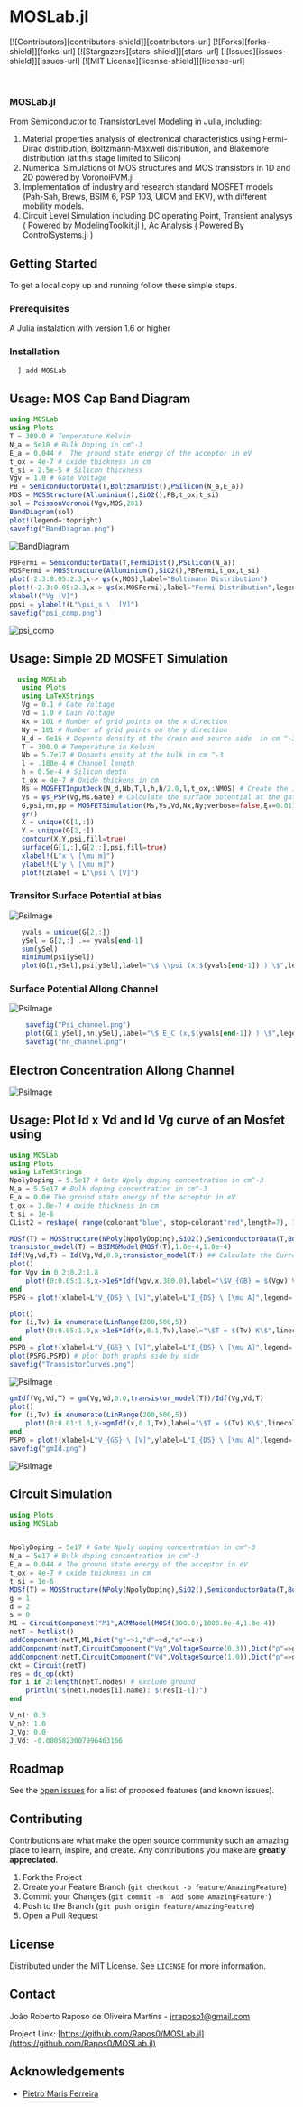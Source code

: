# MOSLab.jl
<!--
*** Thanks for checking out the Best-README-Template. If you have a suggestion
*** that would make this better, please fork the repo and create a pull request
*** or simply open an issue with the tag "enhancement".
*** Thanks again! Now go create something AMAZING! :D
***
***
***
*** To avoid retyping too much info. Do a search and replace for the following:
*** Rapos0, MOSLab.jl, twitter_handle, jrraposo1@gmail.com, MOSLab.jl, project_description
-->



<!-- PROJECT SHIELDS -->
<!--
*** I'm using markdown "reference style" links for readability.
*** Reference links are enclosed in brackets [ ] instead of parentheses ( ).
*** See the bottom of this document for the declaration of the reference variables
*** for contributors-url, forks-url, etc. This is an optional, concise syntax you may use.
*** https://www.markdownguide.org/basic-syntax/#reference-style-links
-->
[![Contributors][contributors-shield]][contributors-url]
[![Forks][forks-shield]][forks-url]
[![Stargazers][stars-shield]][stars-url]
[![Issues][issues-shield]][issues-url]
[![MIT License][license-shield]][license-url]



<!-- PROJECT LOGO -->
<br />

  ### MOSLab.jl

  From Semiconductor to TransistorLevel Modeling in Julia, including:
  
  1.	Material properties analysis of electronical characteristics using Fermi-Dirac distribution, Boltzmann-Maxwell distribution, and Blakemore distribution (at this stage limited to Silicon)
  2.	Numerical Simulations of MOS structures and MOS transistors in 1D and 2D powered by VoronoiFVM.jl
  3.	Implementation of industry and research standard MOSFET models (Pah-Sah, Brews, BSIM 6, PSP 103, UICM and EKV), with different mobility models.
  4. Circuit Level Simulation including DC operating Point, Transient analysys ( Powered by ModelingToolkit.jl ), Ac Analysis ( Powered By ControlSystems.jl ) 


<!-- GETTING STARTED -->
## Getting Started

To get a local copy up and running follow these simple steps.

### Prerequisites

A Julia instalation with version 1.6 or higher
### Installation
 ```julia
   ] add MOSLab
 ```




<!-- USAGE EXAMPLES -->
## Usage: MOS Cap Band Diagram
```julia
using MOSLab
using Plots
T = 300.0 # Temperature Kelvin
N_a = 5e18 # Bulk Doping in cm^-3
E_a = 0.044 #  The ground state energy of the acceptor in eV
t_ox = 4e-7 # oxide thickness in cm
t_si = 2.5e-5 # Silicon thickness
Vgv = 1.0 # Gate Voltage
PB = SemiconductorData(T,BoltzmanDist(),PSilicon(N_a,E_a))
MOS = MOSStructure(Alluminium(),SiO2(),PB,t_ox,t_si)
sol = PoissonVoronoi(Vgv,MOS,201)
BandDiagram(sol)
plot!(legend=:topright)
savefig("BandDiagram.png")
```
![BandDiagram](Examples/Figures/BandDiagram.png)
 ```julia
PBFermi = SemiconductorData(T,FermiDist(),PSilicon(N_a))
MOSFermi = MOSStructure(Alluminium(),SiO2(),PBFermi,t_ox,t_si)
plot(-2.3:0.05:2.3,x-> ψs(x,MOS),label="Boltzmann Distribution")
plot!(-2.3:0.05:2.3,x-> ψs(x,MOSFermi),label="Fermi Distribution",legend=:topleft)
xlabel!("Vg [V]")
ppsi = ylabel!(L"\psi_s \  [V]")
savefig("psi_comp.png")
 ```
![psi_comp](Examples/Figures/psi_comp.png)

## Usage: Simple 2D MOSFET Simulation 

 ```julia
   using MOSLab
    using Plots
    using LaTeXStrings
    Vg = 0.1 # Gate Voltage
    Vd = 1.0 # Dain Voltage
    Nx = 101 # Number of grid points on the x direction
    Ny = 101 # Number of grid points on the y direction
    N_d = 6e16 # Dopants density at the drain and source side  in cm ^-3
    T = 300.0 # Temperature in Kelvin
    Nb = 5.7e17 # Dopants ensity at the bulk in cm ^-3
    l = .180e-4 # Channel length
    h = 0.5e-4 # Silicon depth
    t_ox = 4e-7 # Oxide thickens in cm
    Ms = MOSFETInputDeck(N_d,Nb,T,l,h,h/2.0,l,t_ox,:NMOS) # Create the input deck for an NMOS transistor
    Vs = ψs_PSP(Vg,Ms.Gate) # Calculate the surface potential at the gate
    G,psi,nn,pp = MOSFETSimulation(Ms,Vs,Vd,Nx,Ny;verbose=false,ξ₀=0.01) # run 2D MOSFET simulation
    gr()
    X = unique(G[1,:])
    Y = unique(G[2,:])
    contour(X,Y,psi,fill=true)
    surface(G[1,:],G[2,:],psi,fill=true)
    xlabel!(L"x \ [\mu m]")
    ylabel!(L"y \ [\mu m]")
    plot!(zlabel = L"\psi \ [V]")
```
### Transitor Surface Potential at bias
![PsiImage](Examples/Figures/Psi_Surface.png)
 ```julia
    yvals = unique(G[2,:])
    ySel = G[2,:] .== yvals[end-1]
    sum(ySel)
    minimum(psi[ySel])
    plot(G[1,ySel],psi[ySel],label="\$ \\psi (x,$(yvals[end-1]) ) \$",legend=:bottomleft)
```
### Surface Potential Allong Channel
![PsiImage](Examples/Figures/Psi_channel.png)
```julia
    savefig("Psi_channel.png")
    plot(G[1,ySel],nn[ySel],label="\$ E_C (x,$(yvals[end-1]) ) \$",legend=:topright)
    savefig("nn_channel.png")
   ```
## Electron Concentration Allong Channel
![PsiImage](Examples/Figures/nn_channel.png)
  
## Usage: Plot Id x Vd and Id Vg curve of an Mosfet using 

```julia
using MOSLab
using Plots
using LaTeXStrings
NpolyDoping = 5.5e17 # Gate Npoly doping concentration in cm^-3
N_a = 5.5e17 # Bulk doping concentration in cm^-3
E_a = 0.0# The ground state energy of the acceptor in eV
t_ox = 3.8e-7 # oxide thickness in cm
t_si = 1e-6
CList2 = reshape( range(colorant"blue", stop=colorant"red",length=7), 1, 7 );

MOSf(T) = MOSStructure(NPoly(NpolyDoping),SiO2(),SemiconductorData(T,BoltzmanDist(),PSilicon(N_a,E_a)),t_ox,t_si) ## Calculate Parameters of a MOS Structure the given parameters using Boltzman Distribution at temperature T 
transistor_model(T) = BSIM6Model(MOSf(T),1.0e-4,1.0e-4)
Idf(Vg,Vd,T) = Id(Vg,Vd,0.0,transistor_model(T)) ## Calculate the Current using the ACM Model of a transistor having the parameters from MOSf(T) and W =1.0 um, L = 1.0 um, similar contructors are available for the other models
plot()
for Vgv in 0.2:0.2:1.8
    plot!(0:0.05:1.8,x->1e6*Idf(Vgv,x,300.0),label="\$V_{GB} = $(Vgv) V\$") # plot Id, Vd characteristics for different VGB
end
PSPG = plot!(xlabel=L"V_{DS} \ [V]",ylabel=L"I_{DS} \ [\mu A]",legend=:topleft)

plot()
for (i,Tv) in enumerate(LinRange(200,500,5))
    plot!(0:0.05:1.0,x->1e6*Idf(x,0.1,Tv),label="\$T = $(Tv) K\$",linecolor=CList2[i]) # plot Id, Vg characteristics for different Temperatures
end
PSPD = plot!(xlabel=L"V_{GS} \ [V]",ylabel=L"I_{DS} \ [\mu A]",legend=:topleft,yaxis=:log10)
plot(PSPG,PSPD) # plot both graphs side by side 
savefig("TransistorCurves.png")
```
![PsiImage](Examples/Figures/TransistorCurves.png)
```julia
gmIdf(Vg,Vd,T) = gm(Vg,Vd,0.0,transistor_model(T))/Idf(Vg,Vd,T)
plot()
for (i,Tv) in enumerate(LinRange(200,500,5))
    plot!(0:0.01:1.0,x->gmIdf(x,0.1,Tv),label="\$T = $(Tv) K\$",linecolor=CList2[i]) # plot Id, Vg characteristics for different Temperatures
end
PSPD = plot!(xlabel=L"V_{GS} \ [V]",ylabel=L"I_{DS} \ [\mu A]",legend=:topright)
savefig("gmId.png")
```
![PsiImage](Examples/Figures/gmId.png)

## Circuit Simulation 
```julia
using Plots
using MOSLab


NpolyDoping = 5e17 # Gate Npoly doping concentration in cm^-3
N_a = 5e17 # Bulk doping concentration in cm^-3
E_a = 0.044 # The ground state energy of the acceptor in eV
t_ox = 4e-7 # oxide thickness in cm
t_si = 1e-6
MOSf(T) = MOSStructure(NPoly(NpolyDoping),SiO2(),SemiconductorData(T,BoltzmanDist(),PSilicon(N_a,E_a)),t_ox,t_si) ## Calculate Parameters of a MOS Structure the given parameters using Boltzman Distribution at temperature T 
g = 1
d = 2
s = 0
M1 = CircuitComponent("M1",ACMModel(MOSf(300.0),1000.0e-4,1.0e-4))
netT = Netlist()
addComponent(netT,M1,Dict("g"=>1,"d"=>d,"s"=>s))
addComponent(netT,CircuitComponent("Vg",VoltageSource(0.3)),Dict("p"=>g,"n"=>s))
addComponent(netT,CircuitComponent("Vd",VoltageSource(1.0)),Dict("p"=>d,"n"=>s))
ckt = Circuit(netT)
res = dc_op(ckt)
for i in 2:length(netT.nodes) # exclude ground
    println("$(netT.nodes[i].name): $(res[i-1])")
end
```
```julia
V_n1: 0.3
V_n2: 1.0
J_Vg: 0.0
J_Vd: -0.0005823007996463166
```

<!-- ROADMAP -->
## Roadmap

See the [open issues](https://github.com/Rapos0/MOSLab.jl/issues) for a list of proposed features (and known issues).



<!-- CONTRIBUTING -->
## Contributing

Contributions are what make the open source community such an amazing place to learn, inspire, and create. Any contributions you make are **greatly appreciated**.

1. Fork the Project
2. Create your Feature Branch (`git checkout -b feature/AmazingFeature`)
3. Commit your Changes (`git commit -m 'Add some AmazingFeature'`)
4. Push to the Branch (`git push origin feature/AmazingFeature`)
5. Open a Pull Request



<!-- LICENSE -->
## License

Distributed under the MIT License. See `LICENSE` for more information.



<!-- CONTACT -->
## Contact

João Roberto Raposo de Oliveira Martins - jrraposo1@gmail.com

Project Link: [https://github.com/Rapos0/MOSLab.jl](https://github.com/Rapos0/MOSLab.jl)



<!-- ACKNOWLEDGEMENTS -->
## Acknowledgements

* [Pietro Maris Ferreira](https://github.com/DrPiBlacksmith)

